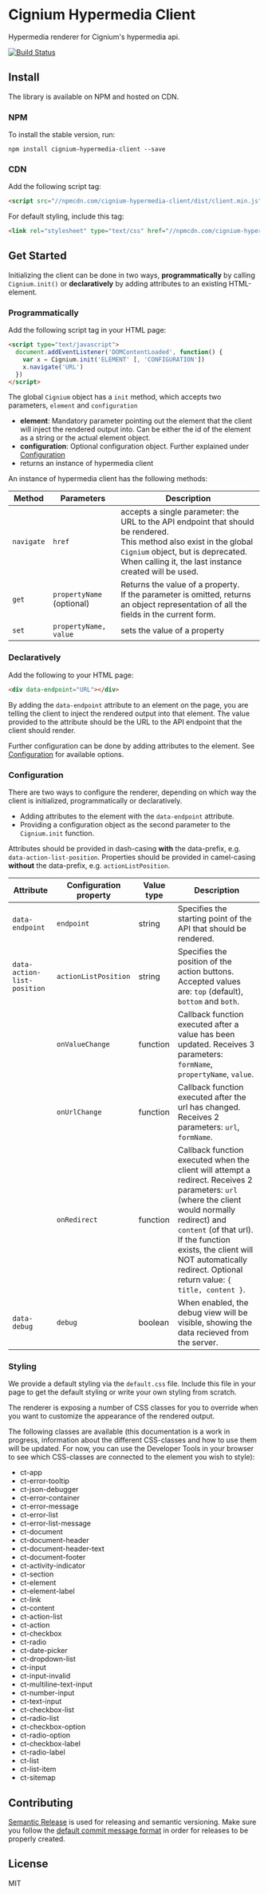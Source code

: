 # Cignium Hypermedia Client

Hypermedia renderer for Cignium's hypermedia api.

[![Build Status](https://travis-ci.org/cignium/hypermedia-client.svg)](https://travis-ci.org/cignium/hypermedia-client)

## Install

The library is available on NPM and hosted on CDN.

### NPM

To install the stable version, run:

```
npm install cignium-hypermedia-client --save
```

### CDN

Add the following script tag:

```html
<script src="//npmcdn.com/cignium-hypermedia-client/dist/client.min.js"></script>
```

For default styling, include this tag:

```html
<link rel="stylesheet" type="text/css" href="//npmcdn.com/cignium-hypermedia-client/dist/default.css">
```

## Get Started

Initializing the client can be done in two ways, **programmatically** by calling `Cignium.init()`
or **declaratively** by adding attributes to an existing HTML-element.

### Programmatically

Add the following script tag in your HTML page:

```html
<script type="text/javascript">
  document.addEventListener('DOMContentLoaded', function() {
    var x = Cignium.init('ELEMENT' [, 'CONFIGURATION'])
    x.navigate('URL')
  })
</script>
```

The global `Cignium` object has a `init` method, which accepts two parameters, `element` and `configuration`
* **element**: Mandatory parameter pointing out the element that the client will inject the rendered output into.
Can be either the id of the element as a string or the actual element object.
* **configuration**: Optional configuration object. Further explained under [Configuration](#configuration)
* returns an instance of hypermedia client 

An instance of hypermedia client has the following methods:

| Method  | Parameters | Description |
| ------- | ---------- | ----------- |
| `navigate` | `href` | accepts a single parameter: the URL to the API endpoint that should be rendered.<br>This method also exist in the global `Cignium` object, but is deprecated. When calling it, the last instance created will be used. |
| `get` | `propertyName` (optional) | Returns the value of a property.<br>If the parameter is omitted, returns an object representation of all the fields in the current form. |
| `set` | `propertyName, value` | sets the value of a property |

### Declaratively

Add the following to your HTML page:

```html
<div data-endpoint="URL"></div>
```

By adding the `data-endpoint` attribute to an element on the page, you are telling the client to inject the
rendered output into that element. The value provided to the attribute should be the URL to the API endpoint
that the client should render.

Further configuration can be done by adding attributes to the element. See [Configuration](#configuration) for
available options.


### <a name="configuration"></a>Configuration

There are two ways to configure the renderer,
depending on which way the client is initialized, programmatically or declaratively.
 * Adding attributes to the element with the `data-endpoint` attribute.
 * Providing a configuration object as the second parameter to the `Cignium.init` function.

Attributes should be provided in dash-casing **with** the data-prefix, e.g. `data-action-list-position`.
Properties should be provided in camel-casing **without** the data-prefix, e.g. `actionListPosition`.

| Attribute  | Configuration property | Value type | Description |
| ---------- | ---------------------- | ---------- | ----------- |
| `data-endpoint` | `endpoint` | string | Specifies the starting point of the API that should be rendered. |
| `data-action-list-position` | `actionListPosition` | string | Specifies the position of the action buttons. Accepted values are: `top` (default), `bottom` and `both`. |
| | `onValueChange` | function | Callback function executed after a value has been updated. Receives 3 parameters: `formName`, `propertyName`, `value`. |
| | `onUrlChange` | function | Callback function executed after the url has changed. Receives 2 parameters: `url`, `formName`. |
| | `onRedirect` | function | Callback function executed when the client will attempt a redirect. Receives 2 parameters: `url` (where the client would normally redirect) and `content` (of that url). If the function exists, the client will NOT automatically redirect. Optional return value: `{ title, content }`. |
| `data-debug` | `debug` | boolean | When enabled, the debug view will be visible, showing the data recieved from the server. |

### Styling

We provide a default styling via the `default.css` file. Include this file in your page to get the default styling or write your own styling from scratch.

The renderer is exposing a number of CSS classes for you to override when you want to customize
the appearance of the rendered output.

The following classes are available (this documentation is a work in progress,
information about the different CSS-classes and how to use them will be updated.
For now, you can use the Developer Tools in your browser to see which CSS-classes are connected to the element you wish to style):
 * ct-app
 * ct-error-tooltip
 * ct-json-debugger
 * ct-error-container
 * ct-error-message
 * ct-error-list
 * ct-error-list-message
 * ct-document
 * ct-document-header
 * ct-document-header-text
 * ct-document-footer
 * ct-activity-indicator
 * ct-section
 * ct-element
 * ct-element-label
 * ct-link
 * ct-content
 * ct-action-list
 * ct-action
 * ct-checkbox
 * ct-radio
 * ct-date-picker
 * ct-dropdown-list
 * ct-input
 * ct-input-invalid
 * ct-multiline-text-input
 * ct-number-input
 * ct-text-input
 * ct-checkbox-list
 * ct-radio-list
 * ct-checkbox-option
 * ct-radio-option
 * ct-checkbox-label
 * ct-radio-label
 * ct-list
 * ct-list-item
 * ct-sitemap

## Contributing

[Semantic Release](https://github.com/semantic-release/semantic-release) is used for releasing and semantic versioning. Make sure you follow the [default commit message format](https://github.com/semantic-release/semantic-release#default-commit-message-format) in order for releases to be properly created.

## License

MIT

